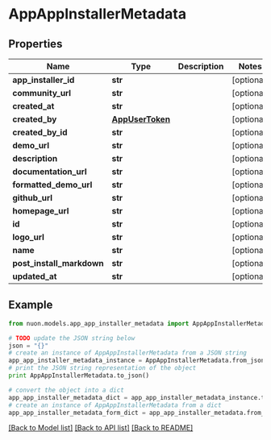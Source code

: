 # AppAppInstallerMetadata


## Properties

Name | Type | Description | Notes
------------ | ------------- | ------------- | -------------
**app_installer_id** | **str** |  | [optional] 
**community_url** | **str** |  | [optional] 
**created_at** | **str** |  | [optional] 
**created_by** | [**AppUserToken**](AppUserToken.md) |  | [optional] 
**created_by_id** | **str** |  | [optional] 
**demo_url** | **str** |  | [optional] 
**description** | **str** |  | [optional] 
**documentation_url** | **str** |  | [optional] 
**formatted_demo_url** | **str** |  | [optional] 
**github_url** | **str** |  | [optional] 
**homepage_url** | **str** |  | [optional] 
**id** | **str** |  | [optional] 
**logo_url** | **str** |  | [optional] 
**name** | **str** |  | [optional] 
**post_install_markdown** | **str** |  | [optional] 
**updated_at** | **str** |  | [optional] 

## Example

```python
from nuon.models.app_app_installer_metadata import AppAppInstallerMetadata

# TODO update the JSON string below
json = "{}"
# create an instance of AppAppInstallerMetadata from a JSON string
app_app_installer_metadata_instance = AppAppInstallerMetadata.from_json(json)
# print the JSON string representation of the object
print AppAppInstallerMetadata.to_json()

# convert the object into a dict
app_app_installer_metadata_dict = app_app_installer_metadata_instance.to_dict()
# create an instance of AppAppInstallerMetadata from a dict
app_app_installer_metadata_form_dict = app_app_installer_metadata.from_dict(app_app_installer_metadata_dict)
```
[[Back to Model list]](../README.md#documentation-for-models) [[Back to API list]](../README.md#documentation-for-api-endpoints) [[Back to README]](../README.md)


